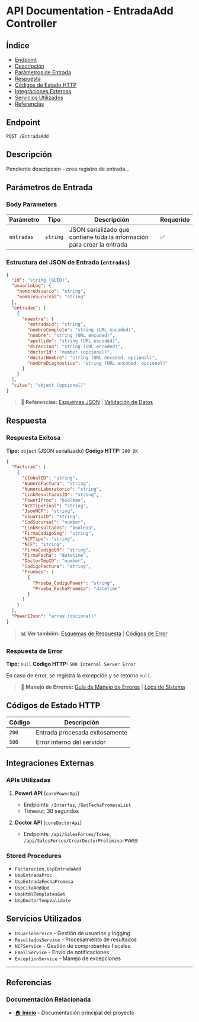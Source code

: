 # API Documentation - EntradaAdd Controller

## Índice
- [Endpoint](#endpoint)
- [Descripción](#descripción)
- [Parámetros de Entrada](#parámetros-de-entrada)
- [Respuesta](#respuesta)
- [Códigos de Estado HTTP](#códigos-de-estado-http)
- [Integraciones Externas](#integraciones-externas)
- [Servicios Utilizados](#servicios-utilizados)
- [Referencias](#referencias)

## Endpoint
```http
POST /EntradaAdd
```

## Descripción
Pendiente descripcion - crea registro de entrada...

## Parámetros de Entrada

### Body Parameters
| Parámetro | Tipo | Descripción | Requerido |
|-----------|------|-------------|-----------|
| `entradas` | `string` | JSON serializado que contiene toda la información para crear la entrada | ✅ |

### Estructura del JSON de Entrada (`entradas`)
```json
{
  "id": "string (GUID)",
  "usuarioLog": {
    "nombreUsuario": "string",
    "nombreSucursal": "string"
  },
  "entradas": [
    {
      "maestra": {
        "entradaid": "string",
        "nombreCompleto": "string (URL encoded)",
        "nombre": "string (URL encoded)",
        "apellido": "string (URL encoded)",
        "direccion": "string (URL encoded)",
        "doctorId": "number (opcional)",
        "doctorNombre": "string (URL encoded, opcional)",
        "nombreDiagnostico": "string (URL encoded, opcional)"
      }
    }
  ],
  "citas": "object (opcional)"
}
```

> **📖 Referencias:** [Esquemas JSON](./schemas/entrada-request.json) | [Validación de Datos](./validation-rules.md)

## Respuesta

### Respuesta Exitosa
**Tipo:** `object` (JSON serializado)
**Código HTTP:** `200 OK`

```json
{
  "Facturas": [
    {
      "GlobalID": "string",
      "NumeroFactura": "string",
      "NumeroLaboratorio": "string",
      "LinkResultadosID": "string",
      "PowerIProc": "boolean",
      "NCFTipoFinal": "string",
      "JsonNCF": "string",
      "UsuarioID": "string",
      "CodSucursal": "number",
      "LinkResultados": "boolean",
      "FirmaCodigoSeg": "string",
      "NCFTipo": "string",
      "NCF": "string",
      "FirmaCodigoQR": "string",
      "FirmaFecha": "datetime",
      "DoctorTmpID": "number",
      "CodigoFactura": "string",
      "Pruebas": [
        {
          "Prueba_CodigoPower": "string",
          "Prueba_FechaPromesa": "datetime"
        }
      ]
    }
  ],
  "PowerIJson": "array (opcional)"
}
```

> **📊 Ver también:** [Esquemas de Respuesta](./schemas/entrada-response.json) | [Códigos de Error](./error-handling.md)

### Respuesta de Error
**Tipo:** `null`
**Código HTTP:** `500 Internal Server Error`

En caso de error, se registra la excepción y se retorna `null`.

> **🚨 Manejo de Errores:** [Guía de Manejo de Errores](./error-handling.md) | [Logs de Sistema](./logging/system-logs.md)

## Códigos de Estado HTTP

| Código | Descripción |
|--------|-------------|
| `200` | Entrada procesada exitosamente |
| `500` | Error interno del servidor |

## Integraciones Externas

### APIs Utilizadas
1. **PowerI API** (`corePowerApi`)
   - Endpoints: `/Interfaz`, `/GetFechaPromesaList`
   - Timeout: 30 segundos
   
2. **Doctor API** (`coreDoctorApi`)
   - Endpoints: `/api/SalesForces/Token`, `/api/SalesForces/CrearDoctorPreliminarPVWEB`

### Stored Procedures
- `Facturacion.UspEntradaAdd`
- `UspEntradaProc`
- `UspEntradaFechaPromesa`
- `UspCitaAddUpd`
- `UspHtmlTemplatesGet`
- `UspDoctorTempValidate`

## Servicios Utilizados
- `UsuarioService` - Gestión de usuarios y logging
- `ResultadosService` - Procesamiento de resultados
- `NCFService` - Gestión de comprobantes fiscales
- `EmailService` - Envío de notificaciones
- `ExceptionService` - Manejo de excepciones

---

## Referencias

### Documentación Relacionada
- [🏠 **Inicio**](./README.md) - Documentación principal del proyecto
